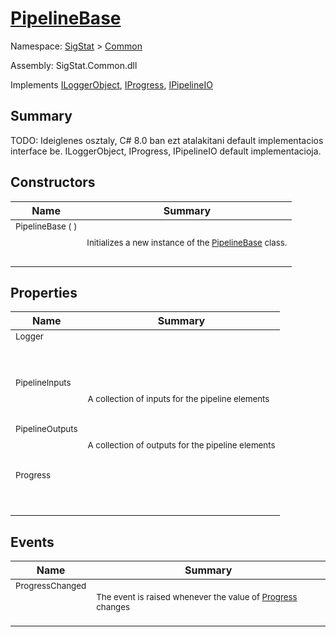 # [PipelineBase](./PipelineBase.md)

Namespace: [SigStat]() > [Common](./README.md)

Assembly: SigStat.Common.dll

Implements [ILoggerObject](./ILoggerObject.md), [IProgress](./Helpers/IProgress.md), [IPipelineIO](./Pipeline/IPipelineIO.md)

## Summary
TODO: Ideiglenes osztaly, C# 8.0 ban ezt atalakitani default implementacios interface be.  ILoggerObject, IProgress, IPipelineIO default implementacioja.

## Constructors

| Name | Summary | 
| --- | --- | 
| <sub>PipelineBase (  )</sub><p>&nbsp;</p>| <sub>Initializes a new instance of the [PipelineBase](https://github.com/hargitomi97/sigstat/blob/master/docs/md/SigStat/Common/PipelineBase.md) class.</sub>| <br>


## Properties

| Name | Summary | 
| --- | --- | 
| <sub>Logger</sub><p>&nbsp;</p>| <sub></sub>| <br>
| <sub>PipelineInputs</sub><p>&nbsp;</p>| <sub>A collection of inputs for the pipeline elements</sub>| <br>
| <sub>PipelineOutputs</sub><p>&nbsp;</p>| <sub>A collection of outputs for the pipeline elements</sub>| <br>
| <sub>Progress</sub><p>&nbsp;</p>| <sub></sub>| <br>


## Events

| Name | Summary | 
| --- | --- | 
| <sub>ProgressChanged</sub><p>&nbsp;</p>| <sub>The event is raised whenever the value of [Progress](https://github.com/hargitomi97/sigstat/blob/master/docs/md/SigStat/Common/PipelineBase.md) changes</sub>| <br>



